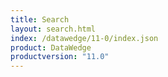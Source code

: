 ```yaml
---
title: Search
layout: search.html
index: /datawedge/11-0/index.json
product: DataWedge
productversion: "11.0"
---
```

